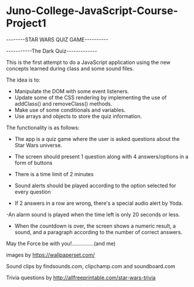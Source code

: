 # Juno-College-JavaScript-Course-Project1

--------STAR WARS QUIZ GAME----------

-----------The Dark Quiz-------------


This is the first attempt to do a JavaScript application using the new concepts learned during class and some sound files.

The idea is to:
- Manipulate the DOM with some event listeners.
- Update some of the CSS rendering by implementing the use of addClass() and removeClass() methods.
- Make use of some conditionals and variables.
- Use arrays and objects to store the quiz information.


The functionality is as follows:

- The app is a quiz game where the user is asked questions about the Star Wars universe.

- The screen should present 1 question along with 4 answers/options in a form of buttons

- There is a time limit of 2 minutes

- Sound alerts should be played according to the option selected for every question

- If 2 answers in a row are wrong, there's a special audio alert by Yoda.

-An alarm sound is played when the time left is only 20 seconds or less.

- When the countdown is over, the screen shows a numeric result, a sound, and a paragraph according to the number of correct answers.


May the Force be with you!...............(and me)

images by https://wallpaperset.com/

Sound clips by findsounds.com, clipchamp.com and soundboard.com

Trivia questions by http://allfreeprintable.com/star-wars-trivia
